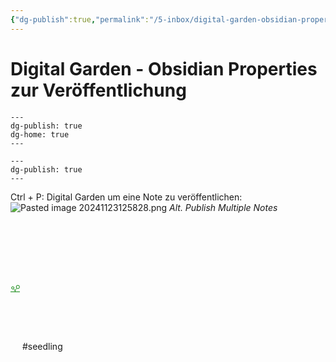 ```yaml
---
{"dg-publish":true,"permalink":"/5-inbox/digital-garden-obsidian-properties-zur-veroeffentlichung/","tags":["gardenEntry"],"created":"2024-11-23T12:33:56.000+01:00","updated":"2024-11-23T12:58:41.529+01:00"}
---
```


# Digital Garden - Obsidian Properties zur Veröffentlichung
```
---
dg-publish: true
dg-home: true
---
```
```
---
dg-publish: true
---
```
Ctrl + P: Digital Garden um eine Note zu veröffentlichen:
![Pasted image 20241123125828.png](/img/user/6%20System/assets/Pasted%20image%2020241123125828.png)
*Alt. Publish Multiple Notes*

<?xml version="1.0" encoding="UTF-8"?><svg xmlns="http://www.w3.org/2000/svg" width="15" height="205" version="1.1" viewBox="0 0 39.688 54.24"> <g transform="translate(-69.7 -93.956)" fill="none" stroke="#008000">  <path d="m69.7 146.87h39.688" stroke-width="2.6458"/>  <g transform="translate(-.36252)">   <path d="m89.544 146.87v-6.794" stroke-width="2.6458"/>   <path d="m88.77 141.34 6.6272-8.1886" stroke-width="2.3347"/>   <path d="m89.919 141.46-5.5766-5.8386" stroke-width="2.3102"/>  </g>  <circle cx="100.95" cy="126.47" r="6.9136" stroke-width="2.6458"/>  <circle cx="79.351" cy="130.4" r="5.0854" stroke-width="2.6458"/> </g></svg> #seedling 